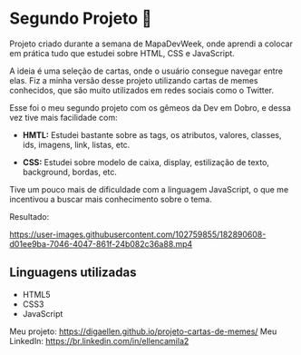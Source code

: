 <h1>Segundo Projeto 🎈</h1>

Projeto criado durante a semana de MapaDevWeek, onde aprendi a colocar em prática tudo que estudei sobre HTML, CSS e JavaScript.

A ideia é uma seleção de cartas, onde o usuário consegue navegar entre elas.
Fiz a minha versão desse projeto utilizando cartas de memes conhecidos, que são muito utilizados em redes sociais como o Twitter.

Esse foi o meu segundo projeto com os gêmeos da Dev em Dobro, e dessa vez tive mais facilidade com:
- <strong>HMTL:</strong>  Estudei bastante sobre as tags, os atributos, valores, classes, ids, imagens, link, listas, etc.

- <strong>CSS:</strong>  Estudei sobre modelo de caixa, display, estilização de texto, background, bordas, etc.

Tive um pouco mais de dificuldade com a linguagem JavaScript, o que me incentivou a buscar mais conhecimento sobre o tema.

Resultado:


https://user-images.githubusercontent.com/102759855/182890608-d01ee9ba-7046-4047-861f-24b082c36a88.mp4


## Linguagens utilizadas
- HTML5
- CSS3
- JavaScript

Meu projeto: https://digaellen.github.io/projeto-cartas-de-memes/
Meu LinkedIn: https://br.linkedin.com/in/ellencamila2
